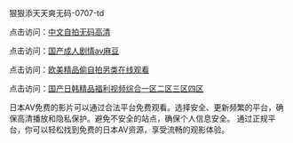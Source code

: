 
狠狠添天天爽无码-0707-td


点击访问：<a href="https://bered.pages.dev/">中文自拍无码高清</a>

点击访问：<a href="https://gda-c7m.pages.dev/">国产成人剧情av麻豆</a>

点击访问：<a href="https://gfd-5xg.pages.dev/">欧美精品偷自拍另类在线观看</a>

点击访问：<a href="https://bsdf-5f5.pages.dev/">国产日韩精品福利视频综合一区二区三区四区</a>


日本AV免费的影片可以通过合法平台免费观看。选择安全、更新频繁的平台，确保高清播放和隐私保护。避免不安全的站点，确保个人信息安全。
通过正规平台，你可以轻松找到免费的日本AV资源，享受流畅的观影体验。

<span style="display:none;">[Canonical link](https://github.com/td20250707/td08 ）</span>
